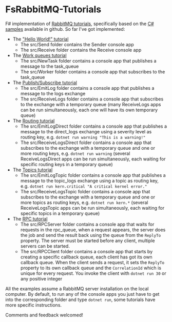 # FsRabbitMQ-Tutorials
F# implementation of [RabbitMQ tutorials](https://www.rabbitmq.com/getstarted.html), specifically based on the [C# samples](https://github.com/rabbitmq/rabbitmq-tutorials/tree/master/dotnet) available in github. So far I've got implemented:

* The ["Hello World!" tutorial](https://www.rabbitmq.com/tutorials/tutorial-one-dotnet.html)
  * The src/Send folder contains the Sender console app
  * The src/Receive folder contains the Receive console app
* The [Work queues tutorial](https://www.rabbitmq.com/tutorials/tutorial-two-dotnet.html)
  * The src/NewTask folder contains a console app that publishes a message to the task_queue
  * The src/Worker folder contains a console app that subscribes to the task_queue
* The [Publish/Subscribe tutorial](https://www.rabbitmq.com/tutorials/tutorial-three-dotnet.html)
  * The src/EmitLog folder contains a console app that publishes a message to the logs exchange
  * The src/ReceiveLogs folder contains a console app that subscribes to the exchange with a temporary queue (many ReceiveLogs apps can be run simultaneously, each one will have its own temporary queue)
* The [Routing tutorial](https://www.rabbitmq.com/tutorials/tutorial-four-dotnet.html)
  * The src/EmitLogDirect folder contains a console app that publishes a message to the direct_logs exchange using a severity level as routing key, e.g. `dotnet run warning "This is a warning!"`
  * The src/ReceiveLogsDirect folder contains a console app that subscribes to the exchange with a temporary queue and one or more routing keys, e.g. `dotnet run warning` (several ReceiveLogsDirect apps can be run simultaneously, each waiting for specific routing keys in a temporary queue)
* The [Topics tutorial](https://www.rabbitmq.com/tutorials/tutorial-five-dotnet.html)
  * The src/EmitLogTopic folder contains a console app that publishes a message to the topic_logs exchange using a topic as routing key, e.g. `dotnet run kern.critical "A critical kernel error."`
  * The src/ReceiveLogsTopic folder contains a console app that subscribes to the exchange with a temporary queue and one or more topics as routing keys, e.g. `dotnet run kern.*` (several ReceiveLogsTopic apps can be run simultaneously, each waiting for specific topics in a temporary queue)
* The [RPC tutorial](https://www.rabbitmq.com/tutorials/tutorial-six-dotnet.html)
  * The src/RPCServer folder contains a console app that waits for requests in the rpc_queue, when a request appears, the server does the job and send the result back using the queue from the `ReplyTo` property. The server must be started before any client, multiple servers can be started.
  * The src/RPCClient folder contains a console app that starts by creating a specific callback queue, each client has got its own callback queue. When the client sends a request, it sets the `ReplyTo` property to its own callback queue and the `CorrelationId` which is unique for every request. You invoke the client with `dotnet run 30` or any positive integer

All the examples assume a RabbitMQ server installation on the local computer. By default, to run any of the console apps you just have to get into the corresponding folder and type `dotnet run`, some tutorials have more specific instructions.

Comments and feedback welcomed!
